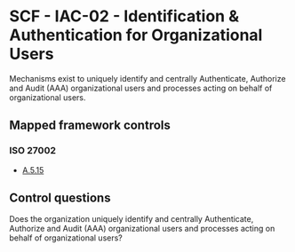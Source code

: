 # SCF - IAC-02 - Identification & Authentication for Organizational Users
Mechanisms exist to uniquely identify and centrally Authenticate, Authorize and Audit (AAA) organizational users and processes acting on behalf of organizational users. 
## Mapped framework controls
### ISO 27002
- [A.5.15](../iso27002/a-5.md#a515)
  
## Control questions
Does the organization uniquely identify and centrally Authenticate, Authorize and Audit (AAA) organizational users and processes acting on behalf of organizational users? 
  